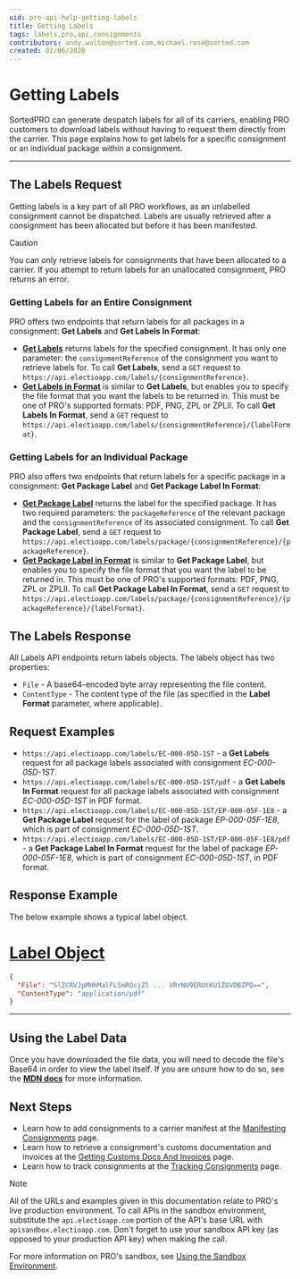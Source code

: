 ```yaml
---
uid: pro-api-help-getting-labels
title: Getting Labels
tags: labels,pro,api,consignments
contributors: andy.walton@sorted.com,michael.rose@sorted.com
created: 02/06/2020
---
```

# Getting Labels

SortedPRO can generate despatch labels for all of its carriers, enabling PRO customers to download labels without having to request them directly from the carrier. This page explains how to get labels for a specific consignment or an individual package within a consignment.

---

## The Labels Request

Getting labels is a key part of all PRO workflows, as an unlabelled consignment cannot be dispatched. Labels are usually retrieved after a consignment has been allocated but before it has been manifested.

> [!CAUTION]
> 
> You can only retrieve labels for consignments that have been allocated to a carrier. If you attempt to return labels for an unallocated consignment, PRO returns an error.

### Getting Labels for an Entire Consignment

PRO offers two endpoints that return labels for all packages in a consignment: **Get Labels** and **Get Labels In Format**:

* **[Get Labels](https://docs.electioapp.com/#/api/GetLabels)** returns labels for the specified consignment. It has only one parameter: the `consignmentReference` of the consignment you want to retrieve labels for. To call **Get Labels**, send a `GET` request to `https://api.electioapp.com/labels/{consignmentReference}`.
* **[Get Labels in Format](https://docs.electioapp.com/#/api/GetLabelsinFormat)** is similar to **Get Labels**, but enables you to specify the file format that you want the labels to be returned in. This must be one of PRO's supported formats: PDF, PNG, ZPL or ZPLII. To call **Get Labels In Format**, send a `GET` request to `https://api.electioapp.com/labels/{consignmentReference}/{labelFormat}`.

### Getting Labels for an Individual Package

PRO also offers two endpoints that return labels for a specific package in a consignment: **Get Package Label** and **Get Package Label In Format**:

* **[Get Package Label](https://docs.electioapp.com/#/api/GetPackageLabel)** returns the label for the specified package. It has two required parameters: the `packageReference` of the relevant package and the `consignmentReference` of its associated consignment. To call **Get Package Label**, send a `GET` request to `https://api.electioapp.com/labels/package/{consignmentReference}/{packageReference}`.
* **[Get Package Label in Format](https://docs.electioapp.com/#/api/GetPackageLabelinFormat)** is similar to **Get Package Label**, but enables you to specify the file format that you want the label to be returned in. This must be one of PRO's supported formats: PDF, PNG, ZPL or ZPLII. To call **Get Package Label In Format**, send a `GET` request to `https://api.electioapp.com/labels/package/{consignmentReference}/{packageReference}/{labelFormat}`.

## The Labels Response

All Labels API endpoints return labels objects. The labels object has two properties:

* `File` - A base64-encoded byte array representing the file content.
* `ContentType` - The content type of the file (as specified in the **Label Format** parameter, where applicable).

## Request Examples

* `https://api.electioapp.com/labels/EC-000-05D-1ST` - a **Get Labels** request for all package labels associated with consignment _EC-000-05D-1ST_.
* `https://api.electioapp.com/labels/EC-000-05D-1ST/pdf` - a **Get Labels In Format** request for all package labels associated with consignment _EC-000-05D-1ST_ in PDF format.
* `https://api.electioapp.com/labels/EC-000-05D-1ST/EP-000-05F-1E8` - a **Get Package Label** request for the label of package _EP-000-05F-1E8_, which is part of consignment _EC-000-05D-1ST_.
* `https://api.electioapp.com/labels/EC-000-05D-1ST/EP-000-05F-1E8/pdf` - a **Get Package Label In Format** request for the label of package _EP-000-05F-1E8_, which is part of consignment _EC-000-05D-1ST_, in PDF format.

## Response Example

The below example shows a typical label object.

# [Label Object](#tab/label-object)

```json
{
  "File": "SlZCRVJpMHhMalFLSmRQcjZl ... VRrNU9ERUtKU1ZGVDBZPQ==",
  "ContentType": "application/pdf"
}
```
---

## Using the Label Data

Once you have downloaded the file data, you will need to decode the file's Base64 in order to view the label itself. If you are unsure how to do so, see the **[MDN docs](https://developer.mozilla.org/en-US/docs/Web/API/WindowBase64/Base64_encoding_and_decoding)** for more information.

## Next Steps

* Learn how to add consignments to a carrier manifest at the [Manifesting Consignments](/pro/api/help/manifesting_consignments.html) page.
* Learn how to retrieve a consignment's customs documentation and invoices at the [Getting Customs Docs And Invoices](/pro/api/help/getting_customs_docs_and_invoices.html) page.
* Learn how to track consignments at the [Tracking Consignments](/pro/api/help/tracking_consignments.html) page.

> [!NOTE]
>
> All of the URLs and examples given in this documentation relate to PRO's live production environment. To call APIs in the sandbox environment, substitute the `api.electioapp.com` portion of the API's base URL with `apisandbox.electioapp.com`. Don't forget to use your sandbox API key (as opposed to your production API key) when making the call.
>
> For more information on PRO's sandbox, see [Using the Sandbox Environment](/pro/api/help/introduction.html#using-the-sandbox-environment).